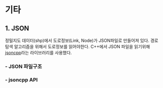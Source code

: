 # 기타

## 1. JSON

정밀지도 데이터(shp)에서 도로정보(Link, Node)가 JSON파일로 만들어져 있다. 경로탐색 알고리즘을 위해서 도로정보를 읽어야한다. C++에서 JSON 파일을 읽기위해 [jsoncpp](https://github.com/open-source-parsers/jsoncpp)라는 라이브러리를 사용했다.


### - JSON 파일구조

### - jsoncpp API




